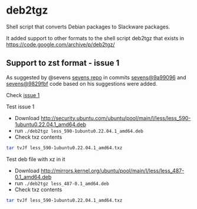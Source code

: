 # deb2tgz
Shell script that converts Debian packages to Slackware packages.

It added support to other formats to the shell script deb2tgz that exists in https://code.google.com/archive/p/deb2tgz/

## Support to zst format - issue 1
As suggested by @sevens [sevens repo](https://github.com/sevens/deb2tgz) in commits [sevens@9a99096](https://github.com/sevens/deb2tgz/commit/9a990965577c286a268ac982172cc502564c155f) and [sevens@9829fbf](https://github.com/sevens/deb2tgz/commit/9829fbf1309439b96dfa9f93a79c486491daabbf) code based on his suggestions were added. 

Check [issue 1](https://github.com/vborrego/deb2tgz/issues/1)

Test issue 1
 * Download http://security.ubuntu.com/ubuntu/pool/main/l/less/less_590-1ubuntu0.22.04.1_amd64.deb
 * run ```./deb2tgz less_590-1ubuntu0.22.04.1_amd64.deb ```
 * Check txz contents
```sh
tar tvJf less_590-1ubuntu0.22.04.1_amd64.txz 
```

Test deb file with xz in it
 * Download http://mirrors.kernel.org/ubuntu/pool/main/l/less/less_487-0.1_amd64.deb
 * run ```./deb2tgz less_487-0.1_amd64.deb ```
 * Check txz contents
```sh
tar tvJf less_590-1ubuntu0.22.04.1_amd64.txz 
```
